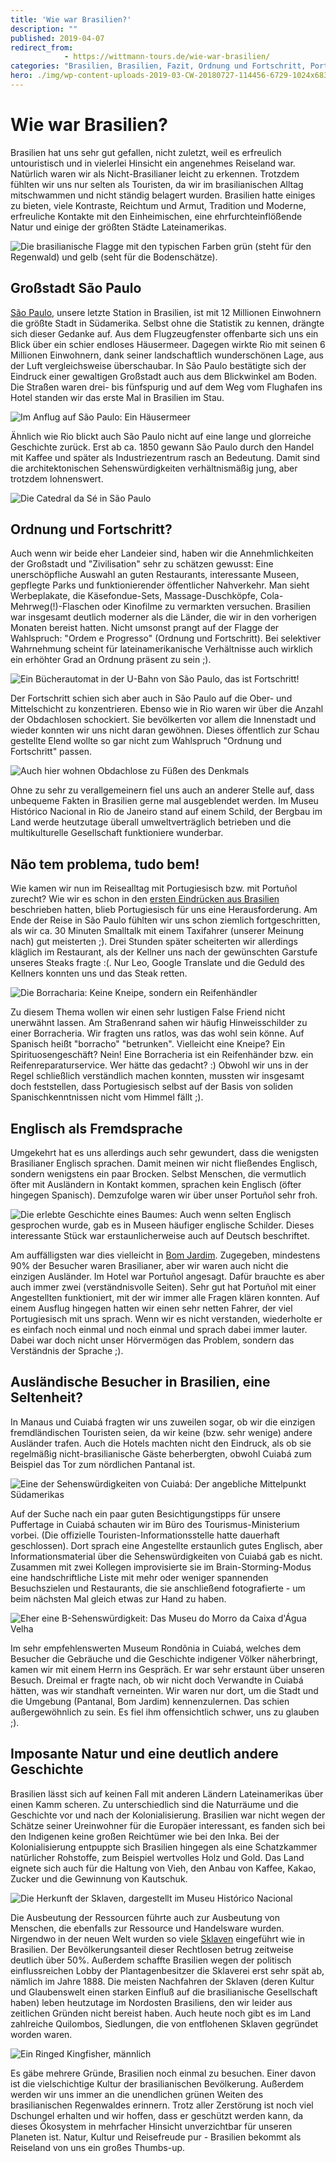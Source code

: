 ```yaml
---
title: 'Wie war Brasilien?'
description: ""
published: 2019-04-07
redirect_from: 
            - https://wittmann-tours.de/wie-war-brasilien/
categories: "Brasilien, Brasilien, Fazit, Ordnung und Fortschritt, Portugiesisch, Portuñol, São Paulo"
hero: ./img/wp-content-uploads-2019-03-CW-20180727-114456-6729-1024x683.jpg
---
```

# Wie war Brasilien?

Brasilien hat uns sehr gut gefallen, nicht zuletzt, weil es erfreulich untouristisch und in vielerlei Hinsicht ein angenehmes Reiseland war. Natürlich waren wir als Nicht-Brasilianer leicht zu erkennen. Trotzdem fühlten wir uns nur selten als Touristen, da wir im brasilianischen Alltag mitschwammen und nicht ständig belagert wurden. Brasilien hatte einiges zu bieten, viele Kontraste, Reichtum und Armut, Tradition und Moderne, erfreuliche Kontakte mit den Einheimischen, eine ehrfurchteinflößende Natur und einige der größten Städte Lateinamerikas.

![Die brasilianische Flagge mit den typischen Farben grün (steht für den Regenwald) und gelb (seht für die Bodenschätze).](./img/wp-content-uploads-2019-03-CW-20180727-114456-6729-1024x683.jpg)

<!--more-->

## Großstadt São Paulo

[São Paulo](https://de.wikipedia.org/wiki/S%C3%A3o_Paulo), unsere letzte Station in Brasilien, ist mit 12 Millionen Einwohnern die größte Stadt in Südamerika. Selbst ohne die Statistik zu kennen, drängte sich dieser Gedanke auf. Aus dem Flugzeugfenster offenbarte sich uns ein Blick über ein schier endloses Häusermeer. Dagegen wirkte Rio mit seinen 6 Millionen Einwohnern, dank seiner landschaftlich wunderschönen Lage, aus der Luft vergleichsweise überschaubar. In São Paulo bestätigte sich der Eindruck einer gewaltigen Großstadt auch aus dem Blickwinkel am Boden. Die Straßen waren drei- bis fünfspurig und auf dem Weg vom Flughafen ins Hotel standen wir das erste Mal in Brasilien im Stau.

![Im Anflug auf São Paulo: Ein Häusermeer](./img/wp-content-uploads-2019-03-CW-20180726-124605-6686-1024x683.jpg)

Ähnlich wie Rio blickt auch São Paulo nicht auf eine lange und glorreiche Geschichte zurück. Erst ab ca. 1850 gewann São Paulo durch den Handel mit Kaffee und später als Industriezentrum rasch an Bedeutung. Damit sind die architektonischen Sehenswürdigkeiten verhältnismäßig jung, aber trotzdem lohnenswert.

![Die Catedral da Sé in São Paulo](./img/wp-content-uploads-2019-03-CW-20180727-082240-8012-1024x683.jpg)

## Ordnung und Fortschritt?

Auch wenn wir beide eher Landeier sind, haben wir die Annehmlichkeiten der Großstadt und "Zivilisation" sehr zu schätzen gewusst: Eine unerschöpfliche Auswahl an guten Restaurants, interessante Museen, gepflegte Parks und funktionierender öffentlicher Nahverkehr. Man sieht Werbeplakate, die Käsefondue-Sets, Massage-Duschköpfe, Cola-Mehrweg(!)-Flaschen oder Kinofilme zu vermarkten versuchen. Brasilien war insgesamt deutlich moderner als die Länder, die wir in den vorherigen Monaten bereist hatten. Nicht umsonst prangt auf der Flagge der Wahlspruch: "Ordem e Progresso" (Ordnung und Fortschritt). Bei selektiver Wahrnehmung scheint für lateinamerikanische Verhältnisse auch wirklich ein erhöhter Grad an Ordnung präsent zu sein ;).

![Ein Bücherautomat in der U-Bahn von São Paulo, das ist Fortschritt!](http://wittmann-tours.de/wp-content/uploads/2019/03/CW-20180727-140933-6740-683x1024.jpg)

Der Fortschritt schien sich aber auch in São Paulo auf die Ober- und Mittelschicht zu konzentrieren. Ebenso wie in Rio waren wir über die Anzahl der Obdachlosen schockiert. Sie bevölkerten vor allem die Innenstadt und wieder konnten wir uns nicht daran gewöhnen. Dieses öffentlich zur Schau gestellte Elend wollte so gar nicht zum Wahlspruch "Ordnung und Fortschritt" passen.

![Auch hier wohnen Obdachlose zu Füßen des Denkmals](http://wittmann-tours.de/wp-content/uploads/2019/03/CW-20180727-091405-8033-1024x683.jpg)

Ohne zu sehr zu verallgemeinern fiel uns auch an anderer Stelle auf, dass unbequeme Fakten in Brasilien gerne mal ausgeblendet werden. Im Museu Histórico Nacional in Rio de Janeiro stand auf einem Schild, der Bergbau im Land werde heutzutage überall umweltverträglich betrieben und die multikulturelle Gesellschaft funktioniere wunderbar.

## Não tem problema, tudo bem!

Wie kamen wir nun im Reisealltag mit Portugiesisch bzw. mit Portuñol zurecht? Wie wir es schon in den [ersten Eindrücken aus Brasilien](http://wittmann-tours.de/erste-eindruecke-aus-brasilien-manaus/) beschrieben hatten, blieb Portugiesisch für uns eine Herausforderung. Am Ende der Reise in São Paulo fühlten wir uns schon ziemlich fortgeschritten, als wir ca. 30 Minuten Smalltalk mit einem Taxifahrer (unserer Meinung nach) gut meisterten ;). Drei Stunden später scheiterten wir allerdings kläglich im Restaurant, als der Kellner uns nach der gewünschten Garstufe unseres Steaks fragte :(. Nur Leo, Google Translate und die Geduld des Kellners konnten uns und das Steak retten.

![Die Borracharia: Keine Kneipe, sondern ein Reifenhändler](http://wittmann-tours.de/wp-content/uploads/2019/03/CW-20180703-124357-5880-1024x683.jpg)

Zu diesem Thema wollen wir einen sehr lustigen False Friend nicht unerwähnt lassen. Am Straßenrand sahen wir häufig Hinweisschilder zu einer Borracheria. Wir fragten uns ratlos, was das wohl sein könne. Auf Spanisch heißt "borracho" "betrunken". Vielleicht eine Kneipe? Ein Spirituosengeschäft? Nein! Eine Borracheria ist ein Reifenhänder bzw. ein Reifenreparaturservice. Wer hätte das gedacht? :) Obwohl wir uns in der Regel schließlich verständlich machen konnten, mussten wir insgesamt doch feststellen, dass Portugiesisch selbst auf der Basis von soliden Spanischkenntnissen nicht vom Himmel fällt ;).

## Englisch als Fremdsprache

Umgekehrt hat es uns allerdings auch sehr gewundert, dass die wenigsten Brasilianer Englisch sprachen. Damit meinen wir nicht fließendes Englisch, sondern wenigstens ein paar Brocken. Selbst Menschen, die vermutlich öfter mit Ausländern in Kontakt kommen, sprachen kein Englisch (öfter hingegen Spanisch). Demzufolge waren wir über unser Portuñol sehr froh.

![Die erlebte Geschichte eines Baumes: Auch wenn selten Englisch gesprochen wurde, gab es in Museen häufiger englische Schilder. Dieses interessante Stück war erstaunlicherweise auch auf Deutsch beschriftet.](http://wittmann-tours.de/wp-content/uploads/2019/03/CW-20180624-092154-3522-1024x683.jpg)

Am auffälligsten war dies vielleicht in [Bom Jardim](http://wittmann-tours.de/suesswasserschnorcheln-in-bom-jardim/). Zugegeben, mindestens 90% der Besucher waren Brasilianer, aber wir waren auch nicht die einzigen Ausländer. Im Hotel war Portuñol angesagt. Dafür brauchte es aber auch immer zwei (verständnisvolle Seiten). Sehr gut hat Portuñol mit einer Angestellten funktioniert, mit der wir immer alle Fragen klären konnten. Auf einem Ausflug hingegen hatten wir einen sehr netten Fahrer, der viel Portugiesisch mit uns sprach. Wenn wir es nicht verstanden, wiederholte er es einfach noch einmal und noch einmal und sprach dabei immer lauter. Dabei war doch nicht unser Hörvermögen das Problem, sondern das Verständnis der Sprache ;).

## Ausländische Besucher in Brasilien, eine Seltenheit?

In Manaus und Cuiabá fragten wir uns zuweilen sogar, ob wir die einzigen fremdländischen Touristen seien, da wir keine (bzw. sehr wenige) andere Ausländer trafen. Auch die Hotels machten nicht den Eindruck, als ob sie regelmäßig nicht-brasilianische Gäste beherbergten, obwohl Cuiabá zum Beispiel das Tor zum nördlichen Pantanal ist.

![Eine der Sehenswürdigkeiten von Cuiabá: Der angebliche Mittelpunkt Südamerikas](http://wittmann-tours.de/wp-content/uploads/2019/03/CW-20180703-093755-6108-1024x683.jpg)

Auf der Suche nach ein paar guten Besichtigungstipps für unsere Puffertage in Cuiabá schauten wir im Büro des Tourismus-Ministerium vorbei. (Die offizielle Touristen-Informationsstelle hatte dauerhaft geschlossen). Dort sprach eine Angestellte erstaunlich gutes Englisch, aber Informationsmaterial über die Sehenswürdigkeiten von Cuiabá gab es nicht. Zusammen mit zwei Kollegen improvisierte sie im Brain-Storming-Modus eine handschriftliche Liste mit mehr oder weniger spannenden Besuchszielen und Restaurants, die sie anschließend fotografierte - um beim nächsten Mal gleich etwas zur Hand zu haben.

![Eher eine B-Sehenswürdigkeit: Das Museu do Morro da Caixa d'Água Velha](http://wittmann-tours.de/wp-content/uploads/2019/03/CW-20180703-084853-5862-1024x683.jpg)

Im sehr empfehlenswerten Museum Rondônia in Cuiabá, welches dem Besucher die Gebräuche und die Geschichte indigener Völker näherbringt, kamen wir mit einem Herrn ins Gespräch. Er war sehr erstaunt über unseren Besuch. Dreimal er fragte nach, ob wir nicht doch Verwandte in Cuiabá hätten, was wir standhaft verneinten. Wir waren nur dort, um die Stadt und die Umgebung (Pantanal, Bom Jardim) kennenzulernen. Das schien außergewöhnlich zu sein. Es fiel ihm offensichtlich schwer, uns zu glauben ;).

## Imposante Natur und eine deutlich andere Geschichte

Brasilien lässt sich auf keinen Fall mit anderen Ländern Lateinamerikas über einen Kamm scheren. Zu unterschiedlich sind die Naturräume und die Geschichte vor und nach der Kolonialisierung. Brasilien war nicht wegen der Schätze seiner Ureinwohner für die Europäer interessant, es fanden sich bei den Indigenen keine großen Reichtümer wie bei den Inka. Bei der Kolonialisierung entpuppte sich Brasilien hingegen als eine Schatzkammer natürlicher Rohstoffe, zum Beispiel wertvolles Holz und Gold. Das Land eignete sich auch für die Haltung von Vieh, den Anbau von Kaffee, Kakao, Zucker und die Gewinnung von Kautschuk.

![Die Herkunft der Sklaven, dargestellt im Museu Histórico Nacional](http://wittmann-tours.de/wp-content/uploads/2019/03/CW-20180717-120312-6290-1024x683.jpg)

Die Ausbeutung der Ressourcen führte auch zur Ausbeutung von Menschen, die ebenfalls zur Ressource und Handelsware wurden. Nirgendwo in der neuen Welt wurden so viele [Sklaven](https://de.wikipedia.org/wiki/Geschichte_der_Sklaverei#Brasilien) eingeführt wie in Brasilien. Der Bevölkerungsanteil dieser Rechtlosen betrug zeitweise deutlich über 50%. Außerdem schaffte Brasilien wegen der politisch einflussreichen Lobby der Plantagenbesitzer die Sklaverei erst sehr spät ab, nämlich im Jahre 1888. Die meisten Nachfahren der Sklaven (deren Kultur und Glaubenswelt einen starken Einfluß auf die brasilianische Gesellschaft haben) leben heutzutage im Nordosten Brasiliens, den wir leider aus zeitlichen Gründen nicht bereist haben. Auch heute noch gibt es im Land zahlreiche Quilombos, Siedlungen, die von entflohenen Sklaven gegründet worden waren.

![Ein Ringed Kingfisher, männlich](http://wittmann-tours.de/wp-content/uploads/2019/03/CW-20180705-145108-6275-1024x683.jpg)

Es gäbe mehrere Gründe, Brasilien noch einmal zu besuchen. Einer davon ist die vielschichtige Kultur der brasilianischen Bevölkerung. Außerdem werden wir uns immer an die unendlichen grünen Weiten des brasilianischen Regenwaldes erinnern. Trotz aller Zerstörung ist noch viel Dschungel erhalten und wir hoffen, dass er geschützt werden kann, da dieses Ökosystem in mehrfacher Hinsicht unverzichtbar für unseren Planeten ist. Natur, Kultur und Reisefreude pur - Brasilien bekommt als Reiseland von uns ein großes Thumbs-up.
